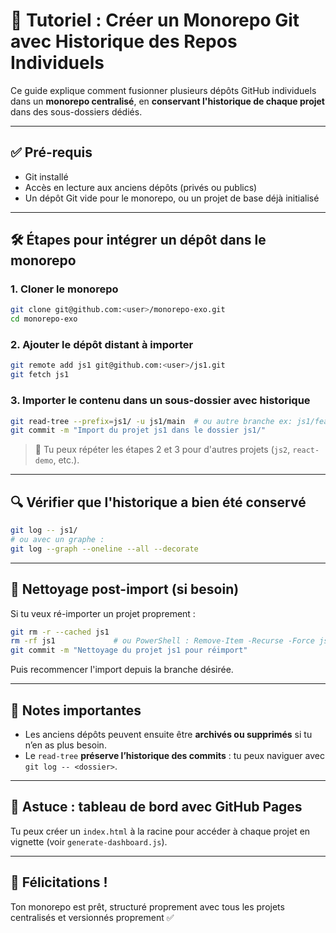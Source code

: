 # 🧰 Tutoriel : Créer un Monorepo Git avec Historique des Repos Individuels

Ce guide explique comment fusionner plusieurs dépôts GitHub individuels dans un **monorepo centralisé**, en **conservant l'historique de chaque projet** dans des sous-dossiers dédiés.

---

## ✅ Pré-requis

- Git installé
- Accès en lecture aux anciens dépôts (privés ou publics)
- Un dépôt Git vide pour le monorepo, ou un projet de base déjà initialisé

---

## 🛠 Étapes pour intégrer un dépôt dans le monorepo

### 1. Cloner le monorepo

```bash
git clone git@github.com:<user>/monorepo-exo.git
cd monorepo-exo
```

### 2. Ajouter le dépôt distant à importer

```bash
git remote add js1 git@github.com:<user>/js1.git
git fetch js1
```

### 3. Importer le contenu dans un sous-dossier avec historique

```bash
git read-tree --prefix=js1/ -u js1/main  # ou autre branche ex: js1/feature
git commit -m "Import du projet js1 dans le dossier js1/"
```

> 🔁 Tu peux répéter les étapes 2 et 3 pour d'autres projets (`js2`, `react-demo`, etc.).

---

## 🔍 Vérifier que l'historique a bien été conservé

```bash
git log -- js1/
# ou avec un graphe :
git log --graph --oneline --all --decorate
```

---

## 🧹 Nettoyage post-import (si besoin)

Si tu veux ré-importer un projet proprement :

```bash
git rm -r --cached js1
rm -rf js1             # ou PowerShell : Remove-Item -Recurse -Force js1
git commit -m "Nettoyage du projet js1 pour réimport"
```

Puis recommencer l'import depuis la branche désirée.

---

## 🧾 Notes importantes

- Les anciens dépôts peuvent ensuite être **archivés ou supprimés** si tu n’en as plus besoin.
- Le `read-tree` **préserve l’historique des commits** : tu peux naviguer avec `git log -- <dossier>`.

---

## 🚀 Astuce : tableau de bord avec GitHub Pages

Tu peux créer un `index.html` à la racine pour accéder à chaque projet en vignette (voir `generate-dashboard.js`).

---

## 🎉 Félicitations !

Ton monorepo est prêt, structuré proprement avec tous les projets centralisés et versionnés proprement ✅
